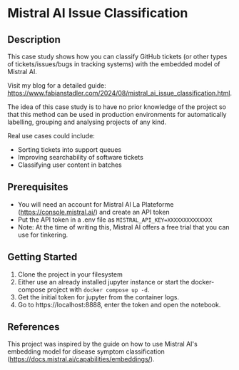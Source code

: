# Mistral AI Issue Classification

## Description

This case study shows how you can classify GitHub tickets (or other types of
tickets/issues/bugs in tracking systems) with the embedded model of Mistral AI.

Visit my blog for a detailed guide: https://www.fabianstadler.com/2024/08/mistral_ai_issue_classification.html.

The idea of this case study is to have no prior knowledge of the project so that this method can be used in production environments
for automatically labelling, grouping and analysing projects of any kind.

Real use cases could include:
  * Sorting tickets into support queues
  * Improving searchability of software tickets
  * Classifying user content in batches

## Prerequisites

* You will need an account for Mistral AI La Plateforme (https://console.mistral.ai/) and create an API token
* Put the API token in a .env file as `MISTRAL_API_KEY=XXXXXXXXXXXXXX`
* Note: At the time of writing this, Mistral AI offers a free trial that you can use for tinkering.

## Getting Started

1. Clone the project in your filesystem
2. Either use an already installed jupyter instance or start the docker-compose project with `docker compose up -d`.
3. Get the initial token for jupyter from the container logs.
4. Go to https://localhost:8888, enter the token and open the notebook.

## References

This project was inspired by the guide on how to use Mistral AI's embedding model for disease symptom classification (https://docs.mistral.ai/capabilities/embeddings/).
